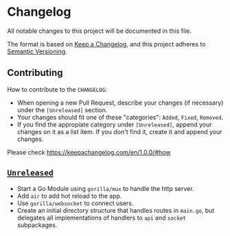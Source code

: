 # Changelog

All notable changes to this project will be documented in this file.

The format is based on [Keep a Changelog](https://keepachangelog.com/en/1.0.0/),
and this project adheres to
[Semantic Versioning](https://semver.org/spec/v2.0.0.html).

## Contributing

How to contribute to the `CHANGELOG`:

- When opening a new Pull Request, describe your changes (if necessary) under
  the `[Unreleased]` section.
- Your changes should fit one of these "categories": `Added`, `Fixed`,
  `Removed`.
- If you find the appropiate category under `[Unreleased]`, append your changes
  on it as a list item. If you don't find it, create it and append your changes.

Please check https://keepachangelog.com/en/1.0.0/#how

## [`Unreleased`]

- Start a Go Module using `gorilla/mux` to handle the http server.
- Add `air` to add hot reload to the app.
- Use `gorilla/websocket` to connect users.
- Create an initial directory structure that handles routes in `main.go`, but
  delegates all implementations of handlers to `api` and `socket` subpackages.

[`unreleased`]: https://github.com/daque-dev/sv-racegex/tree/develop
